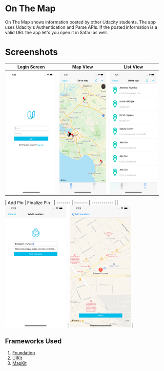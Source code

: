# On The Map
On The Map shows information posted by other Udacity students.
The app uses Udacity's Authentication and Parse APIs. 
If the posted information is a valid URL the app let's you open it in Safari as well.

# Screenshots

| Login Screen | Map View | List View |
| ------------ | ----------- | ---- |
| <img src="Screenshots/login.png" alt="login.png" width="200" height="400"> | <img src="Screenshots/map.png" alt="map.png" width="200" height="400"> | <img src="Screenshots/list.png" alt="list.png" width="200" height="400">

| Add Pin | Finalize Pin |
| ------- | ------- | ----------- |
| <img src="Screenshots/add-location.png" alt="add-location.png" width="200" height="400"> | <img src="Screenshots/finalize-location.png" alt="finalize-location.png" width="200" height="400"> |

## Frameworks Used
1. [Foundation](https://developer.apple.com/documentation/foundation)
2. [UIKit](https://developer.apple.com/documentation/uikit)
3. [MapKit](https://developer.apple.com/documentation/mapkit)